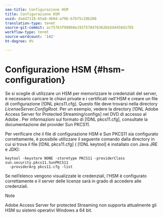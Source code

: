 ```yaml
---
seo-title: Configurazione HSM
title: Configurazione HSM
uuid: da4d7118-65a8-460d-a796-b7bf5c28b208
translation-type: tm+mt
source-git-commit: ac75f63f98060e1937570476362bb5d4458d1f85
workflow-type: tm+mt
source-wordcount: '142'
ht-degree: 0%

---
```



# Configurazione HSM {#hsm-configuration}

Se si sceglie di utilizzare un HSM per memorizzare le credenziali del server, è necessario caricare le chiavi private e i certificati nell&#39;HSM e creare un file di configurazione [!DNL pkcs11.cfg]. Questo file deve trovarsi nella directory *LicenseServer.ConfigRoot*. Per un esempio, vedere la directory [!DNL Adobe Access Server for Protected Streaming/configs] nel DVD di accesso al Adobe . Per informazioni sul formato di [!DNL pkcs11.cfg], consultate la documentazione del provider Sun PKCS11.

Per verificare che il file di configurazione HSM e Sun PKCS11 sia configurato correttamente, è possibile utilizzare il seguente comando dalla directory in cui si trova il file [!DNL pkcs11.cfg] ( [!DNL keytool] è installato con Java JRE e JDK):

```
keytool -keystore NONE -storetype PKCS11 -providerClass sun.security.pkcs11.SunPKCS11 
  -providerArg pkcs11.cfg -list
```

Se nell’elenco vengono visualizzate le credenziali, l’HSM è configurato correttamente e il server delle licenze sarà in grado di accedere alle credenziali.

>[!NOTE]
>
> Adobe Access Server for protected Streaming non supporta attualmente gli HSM su sistemi operativi Windows a 64 bit.
